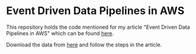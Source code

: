 # Event Driven Data Pipelines in AWS

This repository holds the code mentioned for my article "Event Driven Data Pipelines in AWS" which can be found [here](https://www.traindex.io/blog/event-driven-data-pipelines-in-aws-480i/).

Download the data from [here](https://www.kaggle.com/kazanova/sentiment140) and follow the steps in the article.
